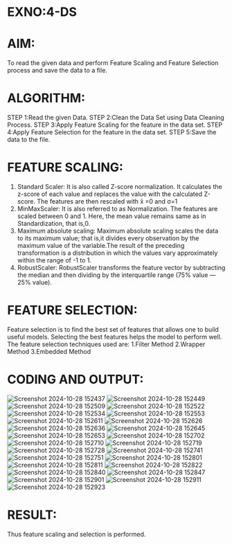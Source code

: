 # EXNO:4-DS
# AIM:
To read the given data and perform Feature Scaling and Feature Selection process and save the
data to a file.

# ALGORITHM:
STEP 1:Read the given Data.
STEP 2:Clean the Data Set using Data Cleaning Process.
STEP 3:Apply Feature Scaling for the feature in the data set.
STEP 4:Apply Feature Selection for the feature in the data set.
STEP 5:Save the data to the file.

# FEATURE SCALING:
1. Standard Scaler: It is also called Z-score normalization. It calculates the z-score of each value and replaces the value with the calculated Z-score. The features are then rescaled with x̄ =0 and σ=1
2. MinMaxScaler: It is also referred to as Normalization. The features are scaled between 0 and 1. Here, the mean value remains same as in Standardization, that is,0.
3. Maximum absolute scaling: Maximum absolute scaling scales the data to its maximum value; that is,it divides every observation by the maximum value of the variable.The result of the preceding transformation is a distribution in which the values vary approximately within the range of -1 to 1.
4. RobustScaler: RobustScaler transforms the feature vector by subtracting the median and then dividing by the interquartile range (75% value — 25% value).

# FEATURE SELECTION:
Feature selection is to find the best set of features that allows one to build useful models. Selecting the best features helps the model to perform well.
The feature selection techniques used are:
1.Filter Method
2.Wrapper Method
3.Embedded Method

# CODING AND OUTPUT:

![Screenshot 2024-10-28 152437](https://github.com/user-attachments/assets/3b844ad3-6d63-4df4-9b14-4e7f86eb7bfe)
![Screenshot 2024-10-28 152449](https://github.com/user-attachments/assets/159beed3-f370-434d-a103-487de0f61a46)
![Screenshot 2024-10-28 152509](https://github.com/user-attachments/assets/def96277-5772-4075-9405-e916c4a75533)
![Screenshot 2024-10-28 152522](https://github.com/user-attachments/assets/b59a5097-bd03-470e-b640-7854aabecdf5)
![Screenshot 2024-10-28 152534](https://github.com/user-attachments/assets/54acdd99-436f-4a25-9c4a-f629d196317b)
![Screenshot 2024-10-28 152553](https://github.com/user-attachments/assets/85159ab2-57cb-4694-915d-2247640eed37)
![Screenshot 2024-10-28 152611](https://github.com/user-attachments/assets/e391a850-5d0c-476a-a766-b0a1b375626f)
![Screenshot 2024-10-28 152626](https://github.com/user-attachments/assets/fc0672f7-33bc-4082-b235-48ce1018d01b)
![Screenshot 2024-10-28 152636](https://github.com/user-attachments/assets/7e8f01a3-b44c-4f3e-a06d-ec5be29186cf)
![Screenshot 2024-10-28 152645](https://github.com/user-attachments/assets/0f99a807-989f-4342-989f-83009c630257)
![Screenshot 2024-10-28 152653](https://github.com/user-attachments/assets/4073feba-7e24-4126-ab68-1d8d8c60369c)
![Screenshot 2024-10-28 152702](https://github.com/user-attachments/assets/08ad8d79-1326-4f9c-80d9-e5a191b73050)
![Screenshot 2024-10-28 152710](https://github.com/user-attachments/assets/319f5676-74b0-449a-bd29-23b1a35b96b4)
![Screenshot 2024-10-28 152719](https://github.com/user-attachments/assets/79a94b35-3308-4813-ae66-d28230745f94)
![Screenshot 2024-10-28 152728](https://github.com/user-attachments/assets/75d5aae3-ad28-4c0b-bcaf-809330cd770e)
![Screenshot 2024-10-28 152741](https://github.com/user-attachments/assets/e4ea3874-de2e-4038-b63b-522815b1f4bb)
![Screenshot 2024-10-28 152751](https://github.com/user-attachments/assets/13ed50a1-a062-4e53-8c7d-dbfdcb9274ec)
![Screenshot 2024-10-28 152801](https://github.com/user-attachments/assets/1f7b2d34-2932-4563-80c7-34d01bb4cc84)
![Screenshot 2024-10-28 152811](https://github.com/user-attachments/assets/ab27037d-9ded-41b4-b271-83acc9cdd097)
![Screenshot 2024-10-28 152822](https://github.com/user-attachments/assets/aa5bddbb-72ce-4aea-9d16-3deaedb1106f)
![Screenshot 2024-10-28 152840](https://github.com/user-attachments/assets/330e6659-6c40-4f7f-a32f-987437c60b02)
![Screenshot 2024-10-28 152847](https://github.com/user-attachments/assets/0607d099-2dba-48f0-95a4-051b6404cb5e)
![Screenshot 2024-10-28 152901](https://github.com/user-attachments/assets/b6b57ed0-c36c-4c9f-966b-60f5542bea84)
![Screenshot 2024-10-28 152911](https://github.com/user-attachments/assets/746f3fc0-d9d3-4cbc-b519-0d0bb3ebc588)
![Screenshot 2024-10-28 152923](https://github.com/user-attachments/assets/2bbc86be-ab61-4602-80a0-d9364fb1ee12)

# RESULT:

Thus feature scaling and selection is performed.
